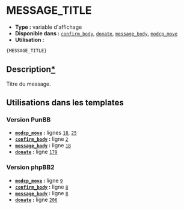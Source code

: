 # MESSAGE_TITLE
* __Type :__ variable d'affichage
* __Disponible dans :__ [`confirm_body`](../tpl/var/confirm_body.md#readme), [`donate`](../tpl/var/donate.md#readme), [`message_body`](../tpl/var/message_body.md#readme), [`modcp_move`](../tpl/var/modcp_move.md#readme)
* __Utilisation :__

```html
{MESSAGE_TITLE}
```

## Description[*](https://fa-tvars.appspot.com/var/MESSAGE_TITLE)
Titre du message.

## Utilisations dans les templates

### Version PunBB
* __[`modcp_move`](../tpl/var/modcp_move.md#readme) :__ lignes [`18`](../tpl/src/punbb/modcp_move.tpl#L18), [`25`](../tpl/src/punbb/modcp_move.tpl#L25)
* __[`confirm_body`](../tpl/var/confirm_body.md#readme) :__ ligne [`2`](../tpl/src/punbb/confirm_body.tpl#L2)
* __[`message_body`](../tpl/var/message_body.md#readme) :__ ligne [`18`](../tpl/src/punbb/message_body.tpl#L18)
* __[`donate`](../tpl/var/donate.md#readme) :__ ligne [`179`](../tpl/src/punbb/donate.tpl#L179)

### Version phpBB2
* __[`modcp_move`](../tpl/var/modcp_move.md#readme) :__ ligne [`9`](../tpl/src/subsilver/modcp_move.tpl#L9)
* __[`confirm_body`](../tpl/var/confirm_body.md#readme) :__ ligne [`8`](../tpl/src/subsilver/confirm_body.tpl#L8)
* __[`message_body`](../tpl/var/message_body.md#readme) :__ ligne [`8`](../tpl/src/subsilver/message_body.tpl#L8)
* __[`donate`](../tpl/var/donate.md#readme) :__ ligne [`206`](../tpl/src/subsilver/donate.tpl#L206)